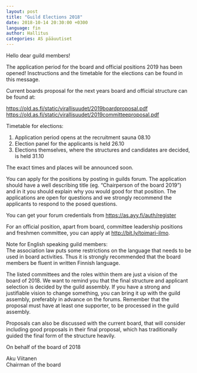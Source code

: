```yaml
---
layout: post
title: "Guild Elections 2018"
date: 2018-10-14 20:30:00 +0300
language: fin
author: Hallitus
categories: AS pääuutiset
---
```

Hello dear guild members!

The application period for the board and official positions 2019 has been opened! Insctructions and the timetable for the elections can be found in this message.

Current boards proposal for the next years board and official structure can be found at:

<https://old.as.fi/static/virallisuudet/2019boardproposal.pdf><br>
<https://old.as.fi/static/virallisuudet/2019committeeproposal.pdf>

Timetable for elections:

1. Application period opens at the recruitment sauna 08.10
2. Election panel for the applicants is held 26.10
3. Elections themselves, where the structures and candidates are decided, is held 31.10

The exact times and places will be announced soon.

You can apply for the positions by posting in guilds forum. The application should have a well describing title (eg. “Chairperson of the board 2019”) and in it you should explain why you would good for that position. The applications are open for questions and we strongly recommend the applicants to respond to the posed questions.

You can get your forum credentials from <https://as.ayy.fi/auth/register>

For an official position, apart from board, committee leadership positions and freshmen committee, you can apply at <http://bit.ly/toimari-ilmo>.

Note for English speaking guild members:<br>
The association law puts some restrictions on the language that needs to be used in board activities. Thus it is strongly recommended that the board members be fluent in written Finnish language.

The listed committees and the roles within them are just a vision of the board of 2018. We want to remind you that the final structure and applicant selection is decided by the guild assembly. If you have a strong and justifiable vision to change something, you can bring it up with the guild assembly, preferably in advance on the forums. Remember that the proposal must have at least one supporter, to be processed in the guild assembly.

Proposals can also be discussed with the current board, that will consider including good proposals in their final proposal, which has traditionally guided the final form of the structure heavily.

On behalf of the board of 2018

Aku Viitanen<br>
Chairman of the board
